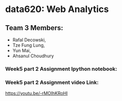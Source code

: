 # data620: Web Analytics
## Team 3 Members:
- Rafal Decowski, 
- Tze Fung Lung, 
- Yun Mai, 
- Ahsanul Choudhury

### Week5 part 2 Assignment Ipython notebook:


### Week5 part 2 Assignment video Link:
https://youtu.be/-rMOIhKRoHI
